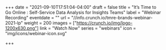 +++
date = "2021-09-10T17:51:04-04:00"
draft = false
title = "It’s Time to Go Online : Self-Service Data Analysis for Insights Teams"
label = "Webinar Recording"
eventdate = ""
url = "//info.crunch.io/tmre-brands-webinar-2021-lp"
weight = 200
images = ["https://crunch.io/img/logo-1200x630.png"]
link = "Watch Now"
series = "webinars"
icon = "img/icons/webinar-icon.svg"

+++
